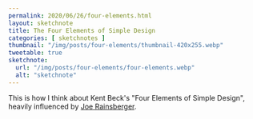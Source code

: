 ```yaml
---
permalink: 2020/06/26/four-elements.html
layout: sketchnote
title: The Four Elements of Simple Design
categories: [ sketchnotes ]
thumbnail: "/img/posts/four-elements/thumbnail-420x255.webp"
tweetable: true
sketchnote:
  url: "/img/posts/four-elements/four-elements.webp"
  alt: "sketchnote"
---
```


This is how I think about Kent Beck's "Four Elements of Simple Design", heavily influenced by 
<a href="https://blog.jbrains.ca/permalink/the-four-elements-of-simple-design">Joe Rainsberger</a>.
